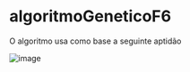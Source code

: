 # algoritmoGeneticoF6

O algoritmo usa como base a seguinte aptidão

![image](https://user-images.githubusercontent.com/48679801/181824678-723899ef-67a6-4e3d-87ab-860f6b23d710.png)

